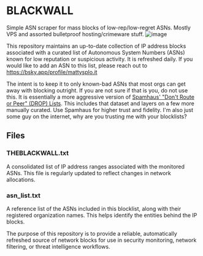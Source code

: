 # BLACKWALL
Simple ASN scraper for mass blocks of low-rep/low-regret ASNs.  Mostly VPS and assorted bulletproof hosting/crimeware stuff.
![image](https://github.com/user-attachments/assets/cc7fcd59-be40-4c5f-b291-9814604261e1)

This repository maintains an up-to-date collection of IP address blocks associated with a curated list of Autonomous System Numbers (ASNs) known for low reputation or suspicious activity.  It is refreshed daily.  If you would like to add an ASN to this list, please reach out to https://bsky.app/profile/mattysplo.it 

The intent is to keep it to only known-bad ASNs that most orgs can get away with blocking outright.  If you are not sure if that is you, do not use this.
It is essentially a more aggressive version of [Spamhaus' "Don't Route or Peer" (DROP) Lists](https://www.spamhaus.org/blocklists/do-not-route-or-peer/).  This includes that dataset and layers on a few more manually curated.  Use Spamhaus for higher trust and fidelity.
I'm also just some guy on the internet, why are you trusting me with your blocklists?

## Files
### THEBLACKWALL.txt
A consolidated list of IP address ranges associated with the monitored ASNs. This file is regularly updated to reflect changes in network allocations.

### asn_list.txt
A reference list of the ASNs included in this blocklist, along with their registered organization names. This helps identify the entities behind the IP blocks.

The purpose of this repository is to provide a reliable, automatically refreshed source of network blocks for use in security monitoring, network filtering, or threat intelligence workflows.
